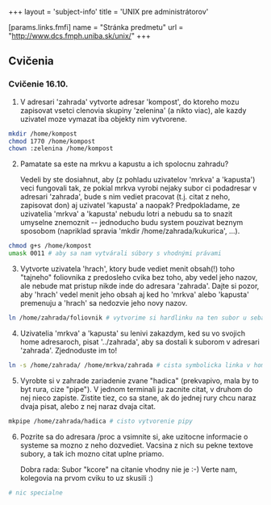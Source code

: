 +++
layout = 'subject-info'
title = 'UNIX pre administrátorov'

[params.links.fmfi]
name = "Stránka predmetu"
url = "http://www.dcs.fmph.uniba.sk/unix/"
+++

## Cvičenia

### Cvičenie 16.10.

1. V adresari 'zahrada' vytvorte adresar 'kompost', do ktoreho mozu zapisovat
   vsetci clenovia skupiny 'zelenina' (a nikto viac), ale kazdy uzivatel moze
   vymazat iba objekty nim vytvorene.

```sh
mkdir /home/kompost
chmod 1770 /home/kompost
chown :zelenina /home/kompost
```

2. Pamatate sa este na mrkvu a kapustu a ich spolocnu zahradu?

   Vedeli by ste dosiahnut, aby (z pohladu uzivatelov 'mrkva' a 'kapusta')
   veci fungovali tak, ze pokial mrkva vyrobi nejaky subor ci podadresar v
   adresari 'zahrada', bude s nim vediet pracovat (t.j. citat z neho,
   zapisovat don) aj uzivatel 'kapusta' a naopak? Predpokladame, ze
   uzivatelia 'mrkva' a 'kapusta' nebudu lotri a nebudu sa to snazit
   umyselne znemoznit -- jednoducho budu system pouzivat beznym sposobom
   (napriklad spravia 'mkdir /home/zahrada/kukurica', ...).

```sh
chmod g+s /home/kompost
umask 0011 # aby sa nam vytvárali súbory s vhodnými právami
```

3. Vytvorte uzivatela 'hrach', ktory bude vediet menit obsah(!) toho
   "tajneho" foliovnika z predosleho cvika bez toho, aby vedel jeho nazov,
   ale nebude mat pristup nikde inde do adresara 'zahrada'. Dajte si pozor,
   aby 'hrach' vedel menit jeho obsah aj ked ho 'mrkva' alebo 'kapusta'
   premenuju a 'hrach' sa nedozvie jeho novy nazov.
```sh
ln /home/zahrada/foliovnik # vytvorime si hardlinku na ten subor u seba
```

4. Uzivatelia 'mrkva' a 'kapusta' su lenivi zakazdym, ked su vo svojich home
   adresaroch, pisat '../zahrada', aby sa dostali k suborom v adresari
   'zahrada'. Zjednoduste im to!

```sh
ln -s /home/zahrada/ /home/mrkva/zahrada # cista symbolicka linka v home adresaroch
```


5. Vyrobte si v zahrade zariadenie zvane "hadica" (prekvapivo, mala by to
   byt rura, cize "pipe"). V jednom terminali ju zacnite citat, v druhom do
   nej nieco zapiste. Zistite tiez, co sa stane, ak do jednej rury chcu
   naraz dvaja pisat, alebo z nej naraz dvaja citat.
```sh
mkpipe /home/zahrada/hadica # cisto vytvorenie pipy
```

6. Pozrite sa do adresara /proc a vsimnite si, ake uzitocne informacie o
   systeme sa mozno z neho dozvediet. Vacsina z nich su pekne textove
   subory, a tak ich mozno citat uplne priamo.

   Dobra rada: Subor "kcore" na citanie vhodny nie je :-) Verte nam,
   kolegovia na prvom cviku to uz skusili :)
```sh
# nic specialne
```

